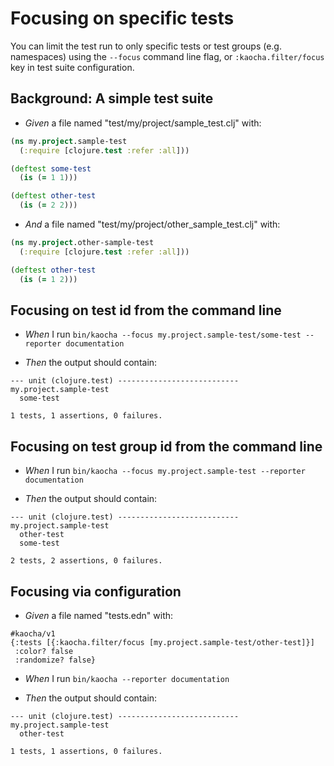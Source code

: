 <!-- This document is generated based on a corresponding .feature file, do not edit directly -->

# Focusing on specific tests

You can limit the test run to only specific tests or test groups (e.g.
  namespaces) using the `--focus` command line flag, or `:kaocha.filter/focus`
  key in test suite configuration.

## Background: A simple test suite

- <em>Given </em> a file named "test/my/project/sample_test.clj" with:

``` clojure
(ns my.project.sample-test
  (:require [clojure.test :refer :all]))

(deftest some-test
  (is (= 1 1)))

(deftest other-test
  (is (= 2 2)))
```


- <em>And </em> a file named "test/my/project/other_sample_test.clj" with:

``` clojure
(ns my.project.other-sample-test
  (:require [clojure.test :refer :all]))

(deftest other-test
  (is (= 1 2)))
```



## Focusing on test id from the command line

- <em>When </em> I run `bin/kaocha --focus my.project.sample-test/some-test --reporter documentation`

- <em>Then </em> the output should contain:

``` nil
--- unit (clojure.test) ---------------------------
my.project.sample-test
  some-test

1 tests, 1 assertions, 0 failures.
```



## Focusing on test group id from the command line

- <em>When </em> I run `bin/kaocha --focus my.project.sample-test --reporter documentation`

- <em>Then </em> the output should contain:

``` nil
--- unit (clojure.test) ---------------------------
my.project.sample-test
  other-test
  some-test

2 tests, 2 assertions, 0 failures.
```



## Focusing via configuration

- <em>Given </em> a file named "tests.edn" with:

``` edn
#kaocha/v1
{:tests [{:kaocha.filter/focus [my.project.sample-test/other-test]}]
 :color? false
 :randomize? false}
```


- <em>When </em> I run `bin/kaocha --reporter documentation`

- <em>Then </em> the output should contain:

``` nil
--- unit (clojure.test) ---------------------------
my.project.sample-test
  other-test

1 tests, 1 assertions, 0 failures.
```



